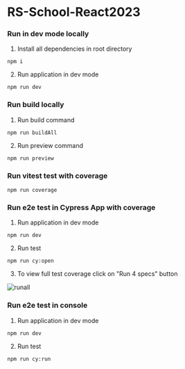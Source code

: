 # RS-School-React2023

### Run in dev mode locally

1. Install all dependencies in root directory 

```npm i```

2. Run application in dev mode

```npm run dev```

### Run build locally

1. Run build command

```npm run buildAll```

2. Run preview command

```npm run preview```

### Run vitest test with coverage

```npm run coverage```

### Run e2e test in Cypress App with coverage

1. Run application in dev mode

```npm run dev```

2. Run test

```npm run cy:open```

3. To view full test coverage click on "Run 4 specs" button

![runall](./cypress/fixtures/runall.png)

### Run e2e test in console

1. Run application in dev mode

```npm run dev```

2. Run test

```npm run cy:run```

